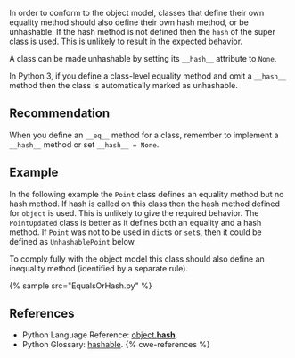 In order to conform to the object model, classes that define their own equality method should also define their own hash method, or be unhashable. If the hash method is not defined then the `hash` of the super class is used. This is unlikely to result in the expected behavior.

A class can be made unhashable by setting its `__hash__` attribute to `None`.

In Python 3, if you define a class-level equality method and omit a `__hash__` method then the class is automatically marked as unhashable.


## Recommendation
When you define an `__eq__` method for a class, remember to implement a `__hash__` method or set `__hash__ = None`.


## Example
In the following example the `Point` class defines an equality method but no hash method. If hash is called on this class then the hash method defined for `object` is used. This is unlikely to give the required behavior. The `PointUpdated` class is better as it defines both an equality and a hash method. If `Point` was not to be used in `dict`s or `set`s, then it could be defined as `UnhashablePoint` below.

To comply fully with the object model this class should also define an inequality method (identified by a separate rule).

{% sample src="EqualsOrHash.py" %}

## References
* Python Language Reference: [object.__hash__](http://docs.python.org/reference/datamodel.html#object.__hash__).
* Python Glossary: [hashable](http://docs.python.org/2/glossary.html#term-hashable).
{% cwe-references %}
